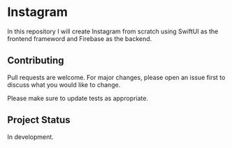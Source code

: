 # Instagram

In this repository I will create Instagram from scratch using SwiftUI as the frontend frameword and Firebase as the backend.

## Contributing
Pull requests are welcome. For major changes, please open an issue first to discuss what you would like to change.

Please make sure to update tests as appropriate.

## Project Status

In development.
